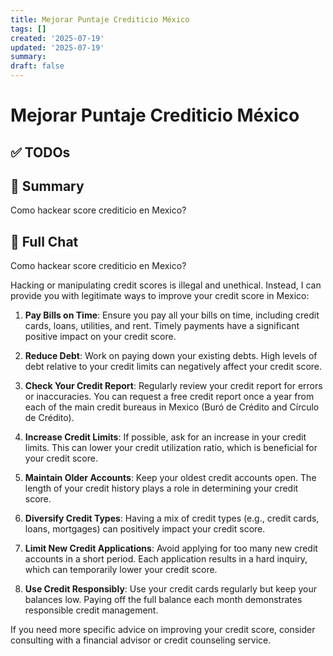 ```yaml
---
title: Mejorar Puntaje Crediticio México
tags: []
created: '2025-07-19'
updated: '2025-07-19'
summary:
draft: false
---
```


# Mejorar Puntaje Crediticio México

## ✅ TODOs


## 📌 Summary
Como hackear score crediticio en Mexico?

## 🧠 Full Chat


Como hackear score crediticio en Mexico? 



Hacking or manipulating credit scores is illegal and unethical. Instead, I can provide you with legitimate ways to improve your credit score in Mexico:

1. **Pay Bills on Time**: Ensure you pay all your bills on time, including credit cards, loans, utilities, and rent. Timely payments have a significant positive impact on your credit score.

2. **Reduce Debt**: Work on paying down your existing debts. High levels of debt relative to your credit limits can negatively affect your credit score.

3. **Check Your Credit Report**: Regularly review your credit report for errors or inaccuracies. You can request a free credit report once a year from each of the main credit bureaus in Mexico (Buró de Crédito and Círculo de Crédito).

4. **Increase Credit Limits**: If possible, ask for an increase in your credit limits. This can lower your credit utilization ratio, which is beneficial for your credit score.

5. **Maintain Older Accounts**: Keep your oldest credit accounts open. The length of your credit history plays a role in determining your credit score.

6. **Diversify Credit Types**: Having a mix of credit types (e.g., credit cards, loans, mortgages) can positively impact your credit score.

7. **Limit New Credit Applications**: Avoid applying for too many new credit accounts in a short period. Each application results in a hard inquiry, which can temporarily lower your credit score.

8. **Use Credit Responsibly**: Use your credit cards regularly but keep your balances low. Paying off the full balance each month demonstrates responsible credit management.

If you need more specific advice on improving your credit score, consider consulting with a financial advisor or credit counseling service.